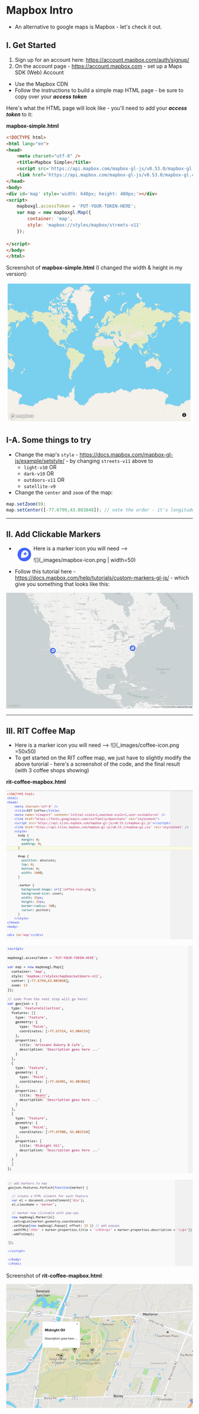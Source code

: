 # Mapbox Intro


- An alternative to google maps is Mapbox - let's check it out.


## I. Get Started

1. Sign up for an account here: https://account.mapbox.com/auth/signup/
2. On the account page - https://account.mapbox.com - set up a Maps SDK (Web) Account
  - Use the Mapbox CDN
  - Follow the instructions to build a simple map HTML page - be sure to copy over your ***access token***


Here's what the HTML page will look like - you'll need to add your ***access token*** to it:

**mapbox-simple.html**

```html
<!DOCTYPE html>
<html lang="en">
<head>
	<meta charset="utf-8" />
	<title>Mapbox Simple</title>
	<script src='https://api.mapbox.com/mapbox-gl-js/v0.53.0/mapbox-gl.js'></script>
	<link href='https://api.mapbox.com/mapbox-gl-js/v0.53.0/mapbox-gl.css' rel='stylesheet' />
</head>
<body>
<div id='map' style='width: 640px; height: 480px;'></div>
<script>
	mapboxgl.accessToken = 'PUT-YOUR-TOKEN-HERE';
	var map = new mapboxgl.Map({
		container: 'map',
		style: 'mapbox://styles/mapbox/streets-v11'
	});
	
</script>
</body>
</html>
```

Screenshot of **mapbox-simple.html** (I changed the width & height in my version):

![screenshot](./_images/mapbox-1.png)

## I-A. Some things to try

- Change the map's `style` - https://docs.mapbox.com/mapbox-gl-js/example/setstyle/ - by changing `streets-v11` above to 
  - `light-v10` OR
  - `dark-v10` OR
  - `outdoors-v11` OR
  - `satellite-v9`
- Change the `center` and `zoom` of the map:

```js
map.setZoom(9);
map.setCenter([-77.6799,43.083848]); // note the order - it's longitude,latitude - which is opposite of Google Maps
```

<hr>

## II. Add Clickable Markers

- Here is a marker icon you will need --> <img src="_images/mapbox-icon.png" align="left" height="50" width="50" >


![](_images/mapbox-icon.png | width=50)

- Follow this tutorial here - https://docs.mapbox.com/help/tutorials/custom-markers-gl-js/ - which give you something that looks like this:

![screenshot](./_images/mapbox-2.png)

<hr>

## III. RIT Coffee Map

- Here is a marker icon you will need --> ![](_images/coffee-icon.png =50x50)
- To get started on the RIT coffee map, we just have to slightly modify the above turorial - here's a screenshot of the code, and the final result (with 3 coffee shops showing)

**rit-coffee-mapbox.html**

![screenshot](./_images/mapbox-3.png)

![screenshot](./_images/mapbox-4.png)

![screenshot](./_images/mapbox-5.png)

Screenshot of **rit-coffee-mapbox.html**:

![screenshot](./_images/mapbox-6.png)






